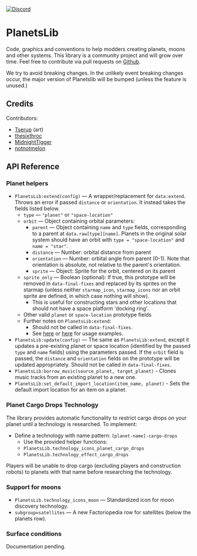 [![Discord](https://img.shields.io/badge/Discord-%235865F2.svg?style=for-the-badge&logo=discord&logoColor=white)](https://discord.gg/VuVhYUBbWE)

# PlanetsLib

Code, graphics and conventions to help modders creating planets, moons and other systems. This library is a community project and will grow over time. Feel free to contribute via pull requests on [Github](https://github.com/danielmartin0/PlanetsLib).

We try to avoid breaking changes. In the unlikely event breaking changes occur, the major version of Planetslib will be bumped (unless the feature is unused.)

## Credits

Contributors:

* [Tserup](https://mods.factorio.com/user/Tserup) (art)
* [thesixthroc](https://mods.factorio.com/user/thesixthroc)
* [MidnightTigger](https://mods.factorio.com/user/Midnighttigger)
* [notnotmelon](https://mods.factorio.com/user/notnotmelon)

## API Reference

### Planet helpers

* `PlanetsLib:extend(config)` — A wrapper/replacement for `data:extend`. Throws an error if passed `distance` or `orientation`. It instead takes the fields listed below.
    * `type` — `"planet"` or `"space-location"`
    * `orbit` — Object containing orbital parameters:
        * `parent` — Object containing `name` and `type` fields, corresponding to a parent at `data.raw[type][name]`. Planets in the original solar system should have an orbit with `type = "space-location"` and `name = "star"`.
        * `distance` — Number: orbital distance from parent
        * `orientation` — Number: orbital angle from parent (0-1). Note that orientation is absolute, not relative to the parent's orientation.
        * `sprite` — Object: Sprite for the orbit, centered on its parent
    * `sprite_only` — Boolean (optional): If true, this prototype will be removed in `data-final-fixes` and replaced by its sprites on the starmap (unless neither `starmap_icon`, `starmap_icons` nor an orbit sprite are defined, in which case nothing will show).
        * This is useful for constructing stars and other locations that should not have a space platform 'docking ring'.
    * Other valid `planet` or `space-location` prototype fields
    * Further notes on `PlanetsLib:extend`:
        * Should not be called in `data-final-fixes`.
        * See [here](https://github.com/danielmartin0/Cerys-Moon-of-Fulgora/blob/main/prototypes/planet/planet.lua) or [here](https://github.com/danielmartin0/PlanetsLib/issues/12#issuecomment-2585484116) for usage examples.
* `PlanetsLib:update(config)` — The same as `PlanetsLib:extend`, except it updates a pre-existing planet or space location (identified by the passed `type` and `name` fields) using the parameters passed. If the `orbit` field is passed, the `distance` and `orientation` fields on the prototype will be updated appropriately. Should not be called in `data-final-fixes`.
* `PlanetsLib:borrow_music(source_planet, target_planet)` - Clones music tracks from an existing planet to a new one.
* `PlanetsLib:set_default_import_location(item_name, planet)` - Sets the default import location for an item on a planet.

### Planet Cargo Drops Technology

The library provides automatic functionality to restrict cargo drops on your planet until a technology is researched. To implement:

* Define a technology with name pattern: `[planet-name]-cargo-drops`
    * Use the provided helper functions:
    * `PlanetsLib.technology_icons_planet_cargo_drops`
    * `PlanetsLib.technology_effect_cargo_drops`

Players will be unable to drop cargo (excluding players and construction robots) to planets with that name before researching the technology.

### Support for moons

* `PlanetsLib.technology_icons_moon` — Standardized icon for moon discovery technology.
* `subgroup=satellites` — A new Factoriopedia row for satellites (below the planets row).

### Surface conditions

Documentation pending.